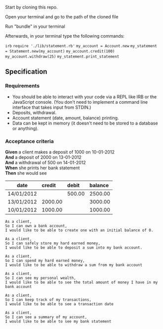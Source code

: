 Start by cloning this repo.

Open your terminal and go to the path of the cloned file

Run "bundle" in your terminal

Afterwards, in your terminal type the following commands:

`irb`
`require './lib/statement.rb'`
`my_account = Account.new`
`my_statement = Statement.new(my_account)`
`my_account.credit(100)`
`my_account.withdraw(25)`
`my_statement.print_statement`

## Specification

### Requirements

* You should be able to interact with your code via a REPL like IRB or the JavaScript console.  (You don't need to implement a command line interface that takes input from STDIN.)
* Deposits, withdrawal.
* Account statement (date, amount, balance) printing.
* Data can be kept in memory (it doesn't need to be stored to a database or anything).

### Acceptance criteria

**Given** a client makes a deposit of 1000 on 10-01-2012  
**And** a deposit of 2000 on 13-01-2012  
**And** a withdrawal of 500 on 14-01-2012  
**When** she prints her bank statement  
**Then** she would see

| date              | credit                                                  | debit   | balance |
| --------------------- |:------------------------------------------------------------- | :------------- | :-------|
| 14/01/2012   | | 500.00 | 2500.00 |
| 13/01/2012   | 2000.00 |  | 3000.00 |
| 10/01/2012 | 1000.00 |  | 1000.00 |

```
As a client,
So I can own a bank account,
I would like to be able to create one with an initial balance of 0.
```

```
As a client,
So I can safely store my hard earned money,
I would like to be able to deposit a sum into my bank account.
```

```
As a client,
So I can spend my hard earned money,
I would like to be able to withdraw a sum from my bank account
```

```
As a client,
So I can see my personal wealth,
I would like to be able to see the total amount of money I have in my bank account
```

```
As a client,
So I can keep track of my transactions,
I would like to be able to see a transaction date
```

```
As a client,
So I can see a summary of my account,
I would like to be able to see my bank statement
```
